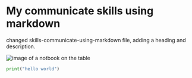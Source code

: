 # My communicate skills using markdown
changed skills-communicate-using-markdown file, adding a heading and description.

![image of a notbook on the table](https://shutterstock.sa7eer.com/r/d/sstk?id1=search-top-pricing_page_2025-ignore&id2=75cf72af-39d0-4cf4-86d3-92a14d8f6c76&id3=c8e69886-2505-4ed6-a4b3-b4157fdbf372&u=https%3A%2F%2Fshutterstock.7eer.net%2Fc%2F38919%2F1636534%2F1305%3Fsharedid%3Dwww.vecteezy.com%26subId1%3Dsearch-top-pricing_page_2025-ignore%26subId2%3D75cf72af-39d0-4cf4-86d3-92a14d8f6c76%26subId3%3Dc8e69886-2505-4ed6-a4b3-b4157fdbf372%26u%3Dhttps%253A%252F%252Fwww.shutterstock.com%252Fimage-photo%252Fbuilding-link-icon-sign-vector-2527471321)
```python
print("hello world")
```

